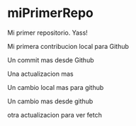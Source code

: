 # miPrimerRepo

Mi primer repositorio. Yass!

Mi primera contribucion local para Github

Un commit mas desde Github

Una actualizacion mas

Un cambio local mas para github

Un cambio mas desde github

otra actualizacion para ver fetch
